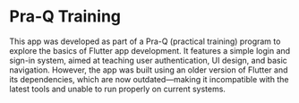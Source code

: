 # Pra-Q Training

This app was developed as part of a Pra-Q (practical training) program to explore the basics of Flutter app development. It features a simple login and sign-in system, aimed at teaching user authentication, UI design, and basic navigation. However, the app was built using an older version of Flutter and its dependencies, which are now outdated—making it incompatible with the latest tools and unable to run properly on current systems.
